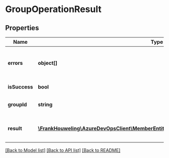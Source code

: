 # GroupOperationResult

## Properties
Name | Type | Description | Notes
------------ | ------------- | ------------- | -------------
**errors** | **object[]** | List of error codes paired with their corresponding error messages | [optional] 
**isSuccess** | **bool** | Success status of the operation | [optional] 
**groupId** | **string** | Identifier of the Group being acted upon | [optional] 
**result** | [**\FrankHouweling\AzureDevOpsClient\MemberEntitlementManagement\Model\GroupEntitlement**](GroupEntitlement.md) | Result of the Groupentitlement after the operation | [optional] 

[[Back to Model list]](../README.md#documentation-for-models) [[Back to API list]](../README.md#documentation-for-api-endpoints) [[Back to README]](../README.md)


